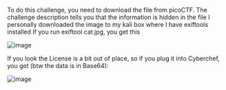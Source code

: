 To do this challenge, you need to download the file from picoCTF.
The challenge description tells you that the information is hidden in the file
I personally downloaded the image to my kali box where I have exiftools installed
If you run exiftool cat.jpg, you get this

![image](https://github.com/CountDraculaDaughter/projects/assets/155210038/15f519d4-daf7-4cd0-bc88-1abd791d6c70)

If you look the License is a bit out of place, so if you plug it into Cyberchef, you get (btw the data is in Base64):

![image](https://github.com/CountDraculaDaughter/projects/assets/155210038/03cd6bc7-5856-4278-8e6a-fe6d192f62bd)
